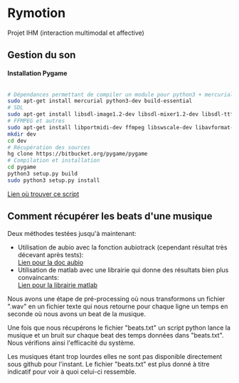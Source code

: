 # Rymotion

Projet IHM (interaction multimodal et affective)

## Gestion du son

#### Installation Pygame

```bash

# Dépendances permettant de compiler un module pour python3 + mercurial pour cloner le repo
sudo apt-get install mercurial python3-dev build-essential
# SDL
sudo apt-get install libsdl-image1.2-dev libsdl-mixer1.2-dev libsdl-ttf2.0-dev libsdl1.2-dev
# FFMPEG et autres
sudo apt-get install libportmidi-dev ffmpeg libswscale-dev libavformat-dev libavcodec-dev libsmpeg-dev
mkdir dev
cd dev
# Récupération des sources
hg clone https://bitbucket.org/pygame/pygame
# Compilation et installation
cd pygame
python3 setup.py build
sudo python3 setup.py install

```

[Lien où trouver ce script](https://openclassrooms.com/forum/sujet/pygame-pour-python-3-3-sous-ubuntu-12-10)

## Comment récupérer les beats d'une musique

Deux méthodes testées jusqu'à maintenant:  

-  Utilisation de aubio avec la fonction aubiotrack (cependant résultat très décevant après tests):  
[Lien pour la doc aubio](https://github.com/aubio/aubio)
-  Utilisation de matlab avec une librairie qui donne des résultats bien plus convaincants:  
[Lien pour la librairie matlab](http://labrosa.ee.columbia.edu/projects/coversongs/)

Nous avons une étape de pré-processing où nous transformons un fichier ".wav" en un fichier texte qui nous retourne pour chaque ligne un temps en seconde où nous avons un beat de la musique.

Une fois que nous récupérons le fichier "beats.txt" un script python lance la musique et un bruit sur chaque beat des temps données dans "beats.txt". Nous vérifions ainsi l'efficacité du système.

Les musiques étant trop lourdes elles ne sont pas disponible directement sous github pour l'instant. Le fichier "beats.txt" est plus donné à titre indicatif pour voir à quoi celui-ci ressemble. 
